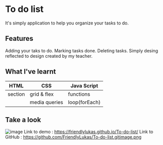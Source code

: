 # To do list

It's simply application to help you organize your tasks to do. 

## Features

Adding your taks to do. Marking tasks done. Deleting tasks. Simply desing reflected to design created by my teacher.  

## What I've learnt

|HTML            	    |CSS                    |Java Script                        
|-----------------------|-----------------------|-----------------------|
|section				|grid & flex            |functions		        |     
|              		    |media queries          |loop(forEach)	        |

## Take a look
![image](https://github.com/FriendlyLukas/To-do-list/assets/129426521/5589b545-af6a-43b0-b92f-c887b810d307)
Link to demo : https://friendlylukas.github.io/To-do-list/
Link to GitHub : https://github.com/FriendlyLukas/To-do-list.gitimage.png
